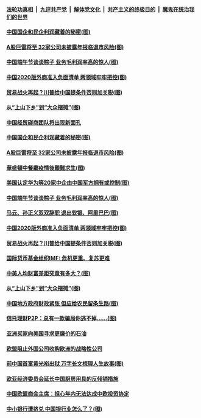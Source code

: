 ####  [法轮功真相](../../../../basic/blob/master/README.md?t=06261202) &nbsp;|&nbsp; [九评共产党](../../../../9ping.md/blob/master/README.md?t=06261202) &nbsp;|&nbsp; [解体党文化](../../../../jtdwh.md/blob/master/README.md?t=06261202)  &nbsp;|&nbsp; [共产主义的终极目的](../../../../gczydzjmd.md/blob/master/README.md?t=06261202) &nbsp;|&nbsp; [魔鬼在统治我们的世界](../../../../mgztzwmdsj.md/blob/master/README.md?t=06261202) 

#### [中国国企和民企利润藏着的秘密(图)](../pages/p5/937711.md?t=06261202) 

#### [A股巨雷将至 32家公司未披露年报临退市风险(图)](../pages/p5/937727.md?t=06261202) 

#### [中国端午节谈谈粽子 业务毛利润率高的惊人(图)](../pages/p5/937695.md?t=06261202) 

#### [中国2020版外商准入负面清单 两领域牢牢把控(图)](../pages/p5/937687.md?t=06261202) 

#### [贸易战火再起？川普给中国提条件否则加关税(图)](../pages/p5/937682.md?t=06261202) 

#### [从“上山下乡”到“大众摆摊”(图)](../pages/p5/937620.md?t=06261202) 

#### [中国经贸磋商团队将出现新面孔](../pages/p5/937736.md?t=06261202) 

#### [中国国企和民企利润藏着的秘密(图)](../pages/p5/937711.md?t=06261202) 

#### [A股巨雷将至 32家公司未披露年报临退市风险(图)](../pages/p5/937727.md?t=06261202) 

#### [華盛頓中餐廳疫情後艱難求生(图)](../pages/p5/937726.md?t=06261202) 

#### [美国认定华为等20家中企由中国军方拥有或控制(图)](../pages/p5/937724.md?t=06261202) 

#### [中国端午节谈谈粽子 业务毛利润率高的惊人(图)](../pages/p5/937695.md?t=06261202) 

#### [马云、孙正义双双辞职 退出软银、阿里巴巴(图)](../pages/p5/937690.md?t=06261202) 

#### [中国2020版外商准入负面清单 两领域牢牢把控(图)](../pages/p5/937687.md?t=06261202) 

#### [贸易战火再起？川普给中国提条件否则加关税(图)](../pages/p5/937682.md?t=06261202) 

#### [国际货币基金组织IMF: 危机更重、复苏更难](../pages/p5/937676.md?t=06261202) 

#### [中美人均财富差距究竟有多大？(图)](../pages/p5/937633.md?t=06261202) 

#### [从“上山下乡”到“大众摆摊”(图)](../pages/p5/937620.md?t=06261202) 

#### [中国地方政府财政紧张 但应给农民留条生路(图)](../pages/p5/937593.md?t=06261202) 

#### [信托理财P2P：总有一款骗局你逃不掉……(图)](../pages/p5/937618.md?t=06261202) 

#### [亚洲买家向美国寻求更廉价的石油](../pages/p5/937608.md?t=06261202) 

#### [欧盟阻止外国公司收购欧洲的战略性公司](../pages/p5/937606.md?t=06261202) 

#### [前中国首富黄光裕出狱 万字长文梳理人生故事(图)](../pages/p5/937586.md?t=06261202) 

#### [欧亚经济委员会延长中国厨房用具的反倾销措施](../pages/p5/937582.md?t=06261202) 

#### [中国欧盟商会主席：担心年内无法达成中欧投资协定](../pages/p5/937575.md?t=06261202) 

#### [中小银行遭挤兑 中国银行业怎么了？(图)](../pages/p5/937574.md?t=06261202) 

